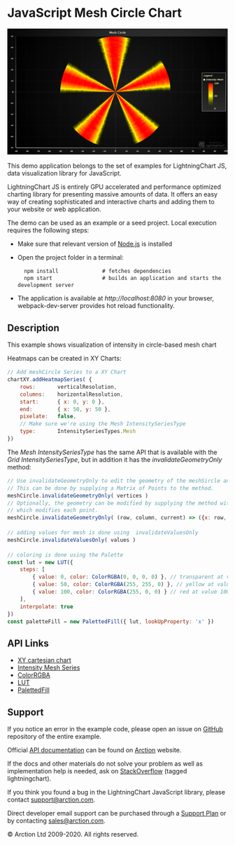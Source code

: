 # JavaScript Mesh Circle Chart

![JavaScript Mesh Circle Chart](meshCircle.png)

This demo application belongs to the set of examples for LightningChart JS, data visualization library for JavaScript.

LightningChart JS is entirely GPU accelerated and performance optimized charting library for presenting massive amounts of data. It offers an easy way of creating sophisticated and interactive charts and adding them to your website or web application.

The demo can be used as an example or a seed project. Local execution requires the following steps:

- Make sure that relevant version of [Node.js](https://nodejs.org/en/download/) is installed
- Open the project folder in a terminal:

        npm install              # fetches dependencies
        npm start                # builds an application and starts the development server

- The application is available at *http://localhost:8080* in your browser, webpack-dev-server provides hot reload functionality.


## Description

This example shows visualization of intensity in circle-based mesh chart

Heatmaps can be created in XY Charts:
```javascript
// Add meshCircle Series to a XY Chart
chartXY.addHeatmapSeries( {
    rows:       verticalResolution,
    columns:    horizontalResolution,
    start:      { x: 0, y: 0 },
    end:        { x: 50, y: 50 },
    pixelate:   false,
    // Make sure we're using the Mesh IntensitySeriesType
    type:       IntensitySeriesTypes.Mesh
})
```

The *Mesh IntensitySeriesType* has the same API that is available with the *Grid IntensitySeriesType*, but in addition it has the *invalidateGeometryOnly* method:

```javascript
// Use invalidateGeometryOnly to edit the geometry of the meshSircle and invalidate it.
// This can be done by supplying a Matrix of Points to the method.
meshCircle.invalidateGeometryOnly( vertices )
// Optionally, the geometry can be modified by supplying the method with a callback
// which modifies each point.
meshCircle.invalidateGeometryOnly( (row, column, current) => ({x: row, y: column}) )

// adding values for mesh is done using  invalidateValuesOnly
meshCircle.invalidateValuesOnly( values )

// coloring is done using the Palette
const lut = new LUT({
    steps: [
        { value: 0, color: ColorRGBA(0, 0, 0, 0) }, // transparent at value 0
        { value: 50, color: ColorRGBA(255, 255, 0) }, // yellow at value 50
        { value: 100, color: ColorRGBA(255, 0, 0) } // red at value 100
    ],
    interpolate: true
})
const paletteFill = new PalettedFill({ lut, lookUpProperty: 'x' })
```


## API Links

* [XY cartesian chart]
* [Intensity Mesh Series]
* [ColorRGBA]
* [LUT]
* [PalettedFill]


## Support

If you notice an error in the example code, please open an issue on [GitHub][0] repository of the entire example.

Official [API documentation][1] can be found on [Arction][2] website.

If the docs and other materials do not solve your problem as well as implementation help is needed, ask on [StackOverflow][3] (tagged lightningchart).

If you think you found a bug in the LightningChart JavaScript library, please contact support@arction.com.

Direct developer email support can be purchased through a [Support Plan][4] or by contacting sales@arction.com.

[0]: https://github.com/Arction/
[1]: https://www.arction.com/lightningchart-js-api-documentation/
[2]: https://www.arction.com
[3]: https://stackoverflow.com/questions/tagged/lightningchart
[4]: https://www.arction.com/support-services/

© Arction Ltd 2009-2020. All rights reserved.


[XY cartesian chart]: https://www.arction.com/lightningchart-js-api-documentation/v3.1.0/classes/chartxy.html
[Intensity Mesh Series]: https://www.arction.com/lightningchart-js-api-documentation/v3.1.0/classes/intensitymeshseries.html
[ColorRGBA]: https://www.arction.com/lightningchart-js-api-documentation/v3.1.0/globals.html#colorrgba
[LUT]: https://www.arction.com/lightningchart-js-api-documentation/v3.1.0/classes/lut.html
[PalettedFill]: https://www.arction.com/lightningchart-js-api-documentation/v3.1.0/classes/palettedfill.html


